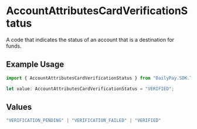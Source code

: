 # AccountAttributesCardVerificationStatus

A code that indicates the status of an account that is a destination for funds.

## Example Usage

```typescript
import { AccountAttributesCardVerificationStatus } from "DailyPay.SDK.Typescript/models";

let value: AccountAttributesCardVerificationStatus = "VERIFIED";
```

## Values

```typescript
"VERIFICATION_PENDING" | "VERIFICATION_FAILED" | "VERIFIED"
```